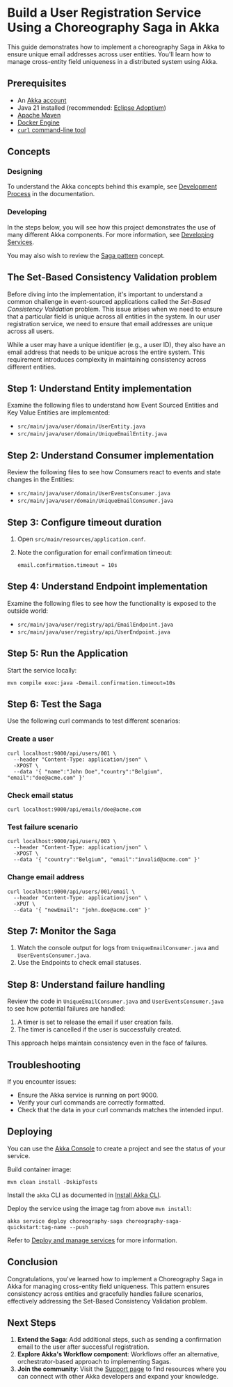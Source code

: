 # Build a User Registration Service Using a Choreography Saga in Akka


This guide demonstrates how to implement a choreography Saga in Akka to ensure unique email addresses across user entities. You'll learn how to manage cross-entity field uniqueness in a distributed system using Akka.

## Prerequisites

- An [Akka account](https://console.akka.io/register)
- Java 21 installed (recommended: [Eclipse Adoptium](https://adoptium.net/marketplace/))
- [Apache Maven](https://maven.apache.org/install.html)
- [Docker Engine](https://docs.docker.com/get-started/get-docker/)
- [`curl` command-line tool](https://curl.se/download.html)

## Concepts

### Designing

To understand the Akka concepts behind this example, see [Development Process](https://doc.akka.io/concepts/development-process.html) in the documentation.

### Developing

In the steps below, you will see how this project demonstrates the use of many different Akka components. For more information, see [Developing Services](https://doc.akka.io/java/index.html).

You may also wish to review the [Saga pattern](https://doc.akka.io/concepts/saga-patterns.html) concept.

## The Set-Based Consistency Validation problem

Before diving into the implementation, it's important to understand a common challenge in event-sourced applications called the _Set-Based Consistency Validation_ problem. This issue arises when we need to ensure that a particular field is unique across all entities in the system. In our user registration service, we need to ensure that email addresses are unique across all users.

While a user may have a unique identifier (e.g., a user ID), they also have an email address that needs to be unique across the entire system. This requirement introduces complexity in maintaining consistency across different entities.

## Step 1: Understand Entity implementation

Examine the following files to understand how Event Sourced Entities and Key Value Entities are implemented:

- `src/main/java/user/domain/UserEntity.java`
- `src/main/java/user/domain/UniqueEmailEntity.java`

## Step 2: Understand Consumer implementation

Review the following files to see how Consumers react to events and state changes in the Entities:

- `src/main/java/user/domain/UserEventsConsumer.java`
- `src/main/java/user/domain/UniqueEmailConsumer.java`

## Step 3: Configure timeout duration

1. Open `src/main/resources/application.conf`.
2. Note the configuration for email confirmation timeout:

   ```
   email.confirmation.timeout = 10s
   ```

## Step 4: Understand Endpoint implementation

Examine the following files to see how the functionality is exposed to the outside world:

- `src/main/java/user/registry/api/EmailEndpoint.java`
- `src/main/java/user/registry/api/UserEndpoint.java`

## Step 5: Run the Application

Start the service locally:

```shell
mvn compile exec:java -Demail.confirmation.timeout=10s
```

## Step 6: Test the Saga

Use the following curl commands to test different scenarios:

### Create a user

```shell
curl localhost:9000/api/users/001 \
  --header "Content-Type: application/json" \
  -XPOST \
  --data '{ "name":"John Doe","country":"Belgium", "email":"doe@acme.com" }'
```

### Check email status

```shell
curl localhost:9000/api/emails/doe@acme.com
```

### Test failure scenario

```shell
curl localhost:9000/api/users/003 \
  --header "Content-Type: application/json" \
  -XPOST \
  --data '{ "country":"Belgium", "email":"invalid@acme.com" }'
```

### Change email address

```shell
curl localhost:9000/api/users/001/email \
  --header "Content-Type: application/json" \
  -XPUT \
  --data '{ "newEmail": "john.doe@acme.com" }'
```

## Step 7: Monitor the Saga

1. Watch the console output for logs from `UniqueEmailConsumer.java` and `UserEventsConsumer.java`.
2. Use the Endpoints to check email statuses.

## Step 8: Understand failure handling

Review the code in `UniqueEmailConsumer.java` and `UserEventsConsumer.java` to see how potential failures are handled:

1. A timer is set to release the email if user creation fails.
2. The timer is cancelled if the user is successfully created.

This approach helps maintain consistency even in the face of failures.

## Troubleshooting

If you encounter issues:

- Ensure the Akka service is running on port 9000.
- Verify your curl commands are correctly formatted.
- Check that the data in your curl commands matches the intended input.

## Deploying

You can use the [Akka Console](https://console.akka.io) to create a project and see the status of your service.

Build container image:

```shell
mvn clean install -DskipTests
```

Install the `akka` CLI as documented in [Install Akka CLI](https://doc.akka.io/reference/cli/index.html).

Deploy the service using the image tag from above `mvn install`:

```shell
akka service deploy choreography-saga choreography-saga-quickstart:tag-name --push
```

Refer to [Deploy and manage services](https://doc.akka.io/operations/services/deploy-service.html)
for more information.

## Conclusion

Congratulations, you've learned how to implement a Choreography Saga in Akka for managing cross-entity field uniqueness. This pattern ensures consistency across entities and gracefully handles failure scenarios, effectively addressing the Set-Based Consistency Validation problem.

## Next Steps

1. **Extend the Saga**: Add additional steps, such as sending a confirmation email to the user after successful registration.
2. **Explore Akka's Workflow component**: Workflows offer an alternative, orchestrator-based approach to implementing Sagas.
3. **Join the community**: Visit the [Support page](https://doc.akka.io/support/index.html) to find resources where you can connect with other Akka developers and expand your knowledge.
